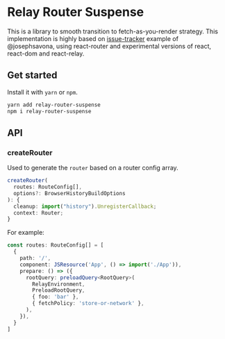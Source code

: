 # Relay Router Suspense

This is a library to smooth transition to fetch-as-you-render strategy. This implementation is highly based on [issue-tracker](https://github.com/relayjs/relay-examples/tree/master/issue-tracker) example of @josephsavona, using react-router and experimental versions of react, react-dom and react-relay.

## Get started

Install it with `yarn` or `npm`.
```bash
yarn add relay-router-suspense
npm i relay-router-suspense
```

## API

### createRouter

Used to generate the `router` based on a router config array.

```ts
createRouter(
  routes: RouteConfig[], 
  options?: BrowserHistoryBuildOptions
): {
  cleanup: import("history").UnregisterCallback;
  context: Router;
}
```

For example:

```ts
const routes: RouteConfig[] = [
  {
    path: '/',
    component: JSResource('App', () => import('./App')),
    prepare: () => ({
      rootQuery: preloadQuery<RootQuery>(
        RelayEnvironment,
        PreloadRootQuery,
        { foo: 'bar' },
        { fetchPolicy: 'store-or-network' },
      ),
    }),
  }
]
```
